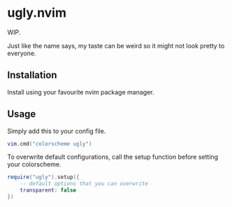 # ugly.nvim

WIP.

Just like the name says, my taste can be weird so it might not look pretty to everyone.

## Installation
Install using your favourite nvim package manager.

## Usage
Simply add this to your config file.
```lua
vim.cmd("colorscheme ugly")
```

To overwrite default configurations, call the setup function before setting your colorscheme.
```lua
require("ugly").setup({
    -- default options that you can overwrite
    transparent: false
})
```
